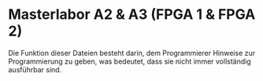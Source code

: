 # Masterlabor A2 & A3 (FPGA 1 & FPGA 2)
Die Funktion dieser Dateien besteht darin, dem Programmierer Hinweise zur Programmierung zu geben, was bedeutet, dass sie nicht immer vollständig ausführbar sind.
